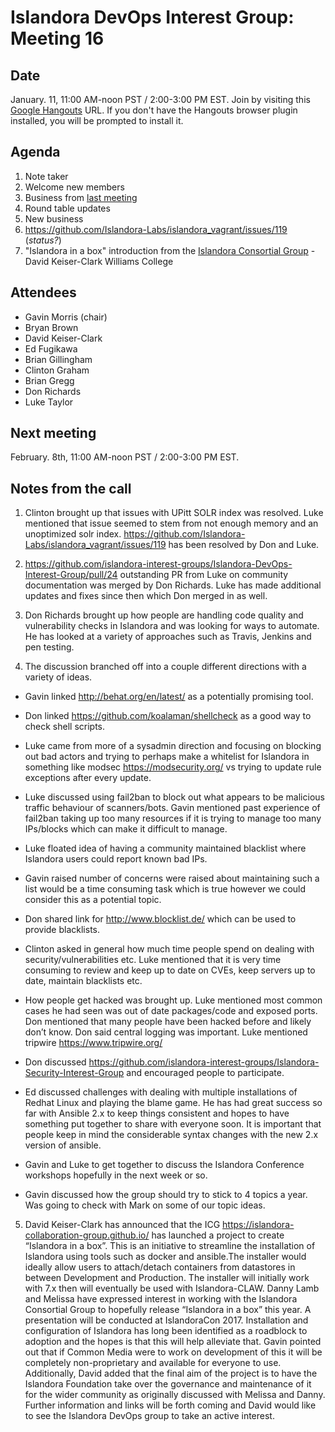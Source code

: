 # Islandora DevOps Interest Group: Meeting 16

## Date

January. 11, 11:00 AM-noon PST / 2:00-3:00 PM EST. Join by visiting this [Google Hangouts](https://hangouts.google.com/call/lolbuc2o2jbshdrhgenpazh2sae) URL. If you don't have the Hangouts browser plugin installed, you will be prompted to install it.

## Agenda

1. Note taker
1. Welcome new members
1. Business from [last meeting](https://github.com/islandora-interest-groups/Islandora-DevOps-Interest-Group/blob/main/meetings/15.md)
1. Round table updates
1. New business
  1. https://github.com/Islandora-Labs/islandora_vagrant/issues/119 (*status?*)
  2. "Islandora in a box" introduction from the [Islandora Consortial Group](https://islandora-collaboration-group.github.io/) - David Keiser-Clark Williams College

## Attendees
* Gavin Morris (chair)
* Bryan Brown
* David Keiser-Clark
* Ed Fugikawa
* Brian Gillingham
* Clinton Graham
* Brian Gregg
* Don Richards
* Luke Taylor

## Next meeting
February. 8th, 11:00 AM-noon PST / 2:00-3:00 PM EST.

## Notes from the call

1. Clinton brought up that issues with UPitt SOLR index was resolved. Luke mentioned that issue seemed to stem from not enough memory and an unoptimized solr index. https://github.com/Islandora-Labs/islandora_vagrant/issues/119 has been resolved by Don and Luke.

2. https://github.com/islandora-interest-groups/Islandora-DevOps-Interest-Group/pull/24 outstanding PR from Luke on community documentation was merged by Don Richards. Luke has made additional updates and fixes since then which Don merged in as well.

3. Don Richards brought up how people are handling code quality and vulnerability checks in Islandora and was looking for ways to automate. He has looked at a variety of approaches such as Travis, Jenkins and pen testing.

4. The discussion branched off into a couple different directions with a variety of ideas.

 * Gavin linked http://behat.org/en/latest/ as a potentially promising tool.

 * Don linked https://github.com/koalaman/shellcheck as a good way to check shell scripts.

 * Luke came from more of a sysadmin direction and focusing on blocking out bad actors and trying to perhaps make a whitelist for Islandora in something like modsec https://modsecurity.org/ vs trying to update rule exceptions after every update.

 * Luke discussed using fail2ban to block out what appears to be malicious traffic behaviour of scanners/bots. Gavin mentioned past experience of fail2ban taking up too many resources if it is trying to manage too many IPs/blocks which can make it difficult to manage.

 * Luke floated idea of having a community maintained blacklist where Islandora users could report known bad IPs.

 * Gavin raised number of concerns were raised about maintaining such a list would be a time consuming task which is true however we could consider this as a potential topic.

 * Don shared link for http://www.blocklist.de/ which can be used to provide blacklists.

 * Clinton asked in general how much time people spend on dealing with security/vulnerabilities etc. Luke mentioned that it is very time consuming to review and keep up to date on CVEs, keep servers up to date, maintain blacklists etc.

 * How people get hacked was brought up. Luke mentioned most common cases he had seen was out of date packages/code and exposed ports. Don mentioned that many people have been hacked before and likely don’t know. Don said central logging was important. Luke mentioned tripwire https://www.tripwire.org/

 * Don discussed https://github.com/islandora-interest-groups/Islandora-Security-Interest-Group and encouraged people to participate.

 * Ed discussed challenges with dealing with multiple installations of Redhat Linux and playing the blame game. He has had great success so far with Ansible 2.x to keep things consistent and hopes to have something put together to share with everyone soon. It is important that people keep in mind the considerable syntax changes with the new 2.x version of ansible.

 * Gavin and Luke to get together to discuss the Islandora Conference workshops hopefully in the next week or so.

 * Gavin discussed how the group should try to stick to 4 topics a year. Was going to check with Mark on some of our topic ideas.

5. David Keiser-Clark has announced that the ICG https://islandora-collaboration-group.github.io/ has launched a project to create “Islandora in a box”. This is an initiative to streamline the installation of Islandora using tools such as docker and ansible.The installer would ideally allow users to attach/detach containers from datastores in between Development and Production. The installer will initially work with 7.x then will eventually be used with Islandora-CLAW. Danny Lamb and Melissa have expressed interest in working with the Islandora Consortial Group to hopefully release “Islandora in a box” this year.  A presentation will be conducted at IslandoraCon 2017. Installation and configuration of Islandora has long been identified as a roadblock to adoption and the hopes is that this will help alleviate that.  Gavin pointed out that if Common Media were to work on development of this it will be completely non-proprietary and available for everyone to use. Additionally, David added that the final aim of the project is to have the Islandora Foundation take over the governance and maintenance of it for the wider community as originally discussed with Melissa and Danny. Further information and links will be forth coming and David would like to see the Islandora DevOps group to take an active interest.
